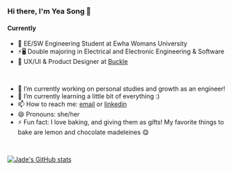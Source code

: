 ### Hi there, I'm Yea Song 👋

#### Currently  
- 🏫 EE/SW Engineering Student at Ewha Womans University  
- ⚡🖥️ Double majoring in Electrical and Electronic Engineering & Software  
- 🎨 UX/UI & Product Designer at [Buckle](https://www.instagram.com/bucket_withus_/)  

</br>

- 🔭 I’m currently working on personal studies and growth as an engineer!
- 🌱 I’m currently learning a little bit of everything :)
- 📫 How to reach me: [email](mailto:jadely0819@ewhain.net) or [linkedin](https://www.linkedin.com/in/yea-song-han/)
- 😄 Pronouns: she/her
- ⚡ Fun fact: I love baking, and giving them as gifts! My favorite things to bake are lemon and chocolate madeleines 😋

</br>

[![Jade's GitHub stats](https://github-readme-stats.vercel.app/api?username=jadely-lab)](https://github.com/anuraghazra/github-readme-stats)


<!--
**jadely-lab/jadely-lab** is a ✨ _special_ ✨ repository because its `README.md` (this file) appears on your GitHub profile.

Here are some ideas to get you started:

- 🔭 I’m currently working on ...
- 🌱 I’m currently learning ...
- 👯 I’m looking to collaborate on ...
- 🤔 I’m looking for help with ...
- 💬 Ask me about ...
- 📫 How to reach me: ...
- 😄 Pronouns: ...
- ⚡ Fun fact: ...

- 😄 2021 Goals: 
  - 
-->
